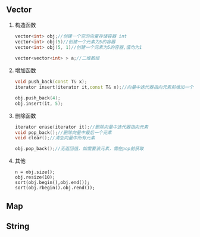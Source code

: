 ## Vector

1. 构造函数

   ```c++
   vector<int> obj;//创建一个空的向量存储容器 int
   vector<int> obj(5)//创建一个元素为5的容器
   vector<int> obj(5, 1)//创建一个元素为5的容器,值均为1
       
   vector<vector<int> > a;//二维数组
   ```

2. 增加函数

   ```c++
   void push_back(const T& x);
   iterator insert(iterator it,const T& x);//向量中迭代器指向元素前增加一个元素x
   
   obj.push_back(4);
   obj.insert(it, 5);
   ```

3. 删除函数

   ```c++
   iterator erase(iterator it);//删除向量中迭代器指向元素
   void pop_back();//删除向量中最后一个元素
   void clear();//清空向量中所有元素
   
   obj.pop_back();//无返回值，如需要该元素，需在pop前获取
   ```


4. 其他

   ```
   n = obj.size();
   obj.resize(10);
   sort(obj.begin(),obj.end());
   sort(obj.rbegin().obj.rend());
   ```

## Map



## String

